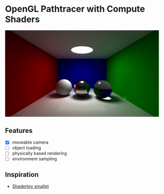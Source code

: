 # OpenGL Pathtracer with Compute Shaders

![](renders/render_1920x1080_1700684449_23336.png)

## Features

- [x] moveable camera
- [ ] object loading
- [ ] physically based rendering
- [ ] environment sampling

## Inspiration

- [Shadertoy smallpt](https://www.shadertoy.com/view/4sfGDB)

